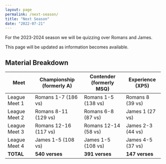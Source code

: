 ```yaml
---
layout: page
permalink: /next-season/
title: "Next Season"
date: "2022-07-21"
---
```


For the 2023-2024 season we will be quizzing over Romans and James.

This page will be updated as information becomes available.

## Material Breakdown
| **Meet**      | **Championship (formerly A)** | **Contender (formerly MSQ)** | **Experience (XP5)** |
|---------------|-------------------------------|------------------------------|----------------------|
| League Meet 1 | Romans 1-7 (186 vs)           | Romans 1-5 (138 vs)          | Romans 8 (39 vs)     |
| League Meet 2 | Romans 8-11 (129 vs)          | Romans 6-8 (87 vs)           | James 1 (27 vs)      |
| League Meet 3 | Romans 12-16 (117 vs)         | Romans 12-14 (58 vs)         | James 2-3 (44 vs)    |
| League Meet 4 | James 1-5 (108 vs)            | James 1-5 (108 vs)           | James 4-5 (37 vs)    |
| **TOTAL**     | **540 verses**                | **391 verses**               | **147 verses**       |